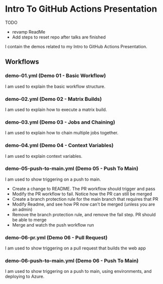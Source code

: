 # Intro To GitHub Actions Presentation

TODO

- revamp ReadMe
- Add steps to reset repo after talks are finished

I contain the demos related to my Intro to GitHub Actions Presentation.






## Workflows

### demo-01.yml (Demo 01 - Basic Workflow)

I am used to explain the basic workflow structure.

### demo-02.yml (Demo 02 - Matrix Builds)

I am used to explain how to execute a matrix build.

### demo-03.yml (Demo 03 - Jobs and Chaining)

I am used to explain how to chain multiple jobs together.

### demo-04.yml (Demo 04 - Context Variables)

I am used to explain context variables.

### demo-05-push-to-main.yml (Demo 05 - Push To Main)

I am used to show triggering on a push to main.

- Create a change to README. The PR workflow should trigger and pass
- Modify the PR workflow to fail. Notice how the PR can still be merged
- Create a branch protection rule for the main branch that requires that PR
- Modify Readme, and see how PR now can't be merged (unless you are an admin)
- Remove the branch protection rule, and remove the fail step.  PR should be able to merge
- Merge and watch the push workflow run

### demo-06-pr.yml (Demo 06 - Pull Request)

I am used to show triggering on a pull request that builds the web app

### demo-06-push-to-main.yml (Demo 06 - Push To Main)

I am used to show triggering on a push to main, using environments, and deploying to Azure.

